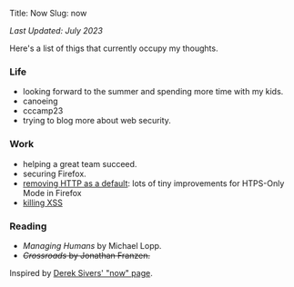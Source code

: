 Title: Now
Slug: now

*Last Updated: July 2023*

Here's a list of thigs that currently occupy my thoughts.

### Life

- looking forward to the summer and spending more time with my kids.
- canoeing
- cccamp23
- trying to blog more about web security.

### Work

- helping a great team succeed.
- securing Firefox.
- [removing HTTP as a default](https://support.mozilla.org/en-US/kb/https-only-prefs): lots of tiny improvements for HTPS-Only Mode in Firefox
- [killing XSS](https://wicg.github.io/sanitizer-api/)

### Reading

- *Managing Humans* by Michael Lopp.
- <s>*Crossroads* by Jonathan Franzen.</s>

Inspired by [Derek Sivers' "now" page](https://sive.rs/now).

